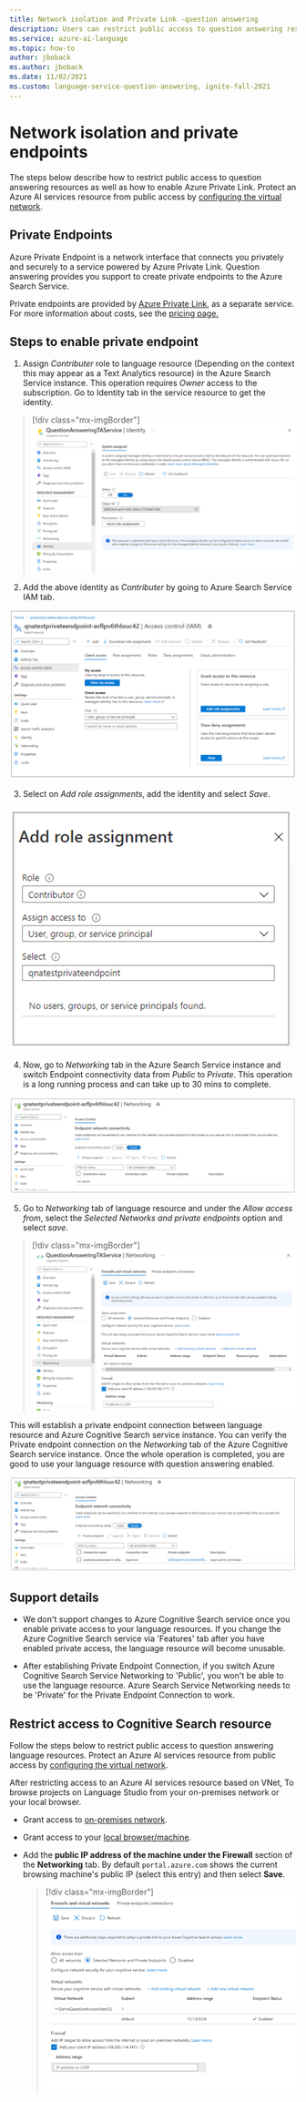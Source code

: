```yaml
---
title: Network isolation and Private Link -question answering
description: Users can restrict public access to question answering resources.
ms.service: azure-ai-language
ms.topic: how-to
author: jboback
ms.author: jboback
ms.date: 11/02/2021
ms.custom: language-service-question-answering, ignite-fall-2021
---
```


#  Network isolation and private endpoints

The steps below describe how to restrict public access to question answering resources as well as how to enable Azure Private Link. Protect an Azure AI services resource from public access by [configuring the virtual network](../../../cognitive-services-virtual-networks.md?tabs=portal).

## Private Endpoints

Azure Private Endpoint is a network interface that connects you privately and securely to a service powered by Azure Private Link.  Question answering provides you support to create private endpoints to the Azure Search Service.

Private endpoints are provided by [Azure Private Link](../../../../private-link/private-link-overview.md), as a separate service. For more information about costs, see the [pricing page.](https://azure.microsoft.com/pricing/details/private-link/)

## Steps to enable private endpoint

1. Assign *Contributer* role to language resource (Depending on the context this may appear as a Text Analytics resource) in the Azure Search Service instance. This operation requires *Owner* access to the subscription. Go to Identity tab in the service resource to get the identity.

> [!div class="mx-imgBorder"]
> ![Text Analytics Identity](../../../QnAMaker/media/qnamaker-reference-private-endpoints/private-endpoints-identity.png)

2. Add the above identity as *Contributer* by going to Azure Search Service IAM tab.

![Managed service IAM](../../../QnAMaker/media/qnamaker-reference-private-endpoints/private-endpoint-access-control.png)

3. Select on *Add role assignments*, add the identity and select *Save*.

![Managed role assignment](../../../QnAMaker/media/qnamaker-reference-private-endpoints/private-endpoint-role-assignment.png)

4. Now, go to *Networking* tab in the Azure Search Service instance and switch Endpoint connectivity data from *Public* to *Private*. This operation is a long running process and can take up to 30 mins to complete. 

![Managed Azure search networking](../../../QnAMaker/media/qnamaker-reference-private-endpoints/private-endpoint-networking.png)

5. Go to *Networking* tab of language resource and under the *Allow access from*, select the *Selected Networks and private endpoints* option and select *save*.
 
> [!div class="mx-imgBorder"]
> ![Text Analytics networking](../../../QnAMaker/media/qnamaker-reference-private-endpoints/private-endpoint-networking-custom-qna.png)

This will establish a private endpoint connection between language resource and Azure Cognitive Search service instance. You can verify the Private endpoint connection on the *Networking* tab of the Azure Cognitive Search service instance. Once the whole operation is completed, you are good to use your language resource with question answering enabled.

![Managed Networking Service](../../../QnAMaker/media/qnamaker-reference-private-endpoints/private-endpoint-networking-3.png)

## Support details
 * We don't support changes to Azure Cognitive Search service once you enable private access to your language resources. If you change the Azure Cognitive Search service via 'Features' tab after you have enabled private access, the language resource will become unusable.

 * After establishing Private Endpoint Connection, if you switch Azure Cognitive Search Service Networking to 'Public', you won't be able to use the language resource. Azure Search Service Networking needs to be 'Private' for the Private Endpoint Connection to work.

## Restrict access to Cognitive Search resource

Follow the steps below to restrict public access to question answering language resources. Protect an Azure AI services resource from public access by [configuring the virtual network](../../../cognitive-services-virtual-networks.md?tabs=portal).

After restricting access to an Azure AI services resource based on VNet, To browse projects on Language Studio from your on-premises network or your local browser.
- Grant access to [on-premises network](../../../cognitive-services-virtual-networks.md?tabs=portal#configure-access-from-on-premises-networks).
- Grant access to your [local browser/machine](../../../cognitive-services-virtual-networks.md?tabs=portal#managing-ip-network-rules).
- Add the **public IP address of the machine  under the Firewall** section of the **Networking** tab. By default `portal.azure.com` shows the current browsing machine's public IP (select this entry) and then select **Save**.

  > [!div class="mx-imgBorder"]
  > [![Screenshot of firewall and virtual networks configuration UI](../../../qnamaker/media/network-isolation/firewall.png)](../../../qnamaker/media/network-isolation/firewall.png#lightbox)
